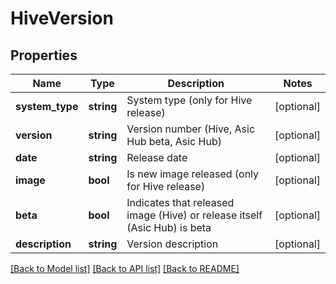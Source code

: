 # HiveVersion

## Properties
Name | Type | Description | Notes
------------ | ------------- | ------------- | -------------
**system_type** | **string** | System type (only for Hive release) | [optional] 
**version** | **string** | Version number (Hive, Asic Hub beta, Asic Hub) | [optional] 
**date** | **string** | Release date | [optional] 
**image** | **bool** | Is new image released (only for Hive release) | [optional] 
**beta** | **bool** | Indicates that released image (Hive) or release itself (Asic Hub) is beta | [optional] 
**description** | **string** | Version description | [optional] 

[[Back to Model list]](../README.md#documentation-for-models) [[Back to API list]](../README.md#documentation-for-api-endpoints) [[Back to README]](../README.md)


